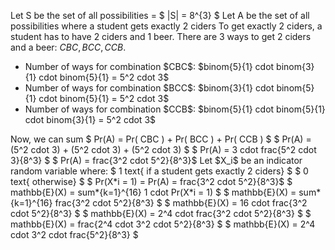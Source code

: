 Let S be the set of all possibilities = $ |S| = 8^{3} $
Let A be the set of all possibilities where a student gets exactly 2 ciders
To get exactly 2 ciders, a student has to have 2 ciders and 1 beer. There are 3 ways to get 2 ciders and a beer: $CBC, BCC, CCB$.

<ul>
<li> Number of ways for combination $CBC$: $binom{5}{1} cdot binom{3}{1} cdot binom{5}{1} = 5^2 cdot 3$
<li> Number of ways for combination $BCC$: $binom{3}{1} cdot binom{5}{1} cdot binom{5}{1} = 5^2 cdot 3$
<li> Number of ways for combination $CCB$: $binom{5}{1} cdot binom{5}{1} cdot binom{3}{1} = 5^2 cdot 3$
</ul>
Now, we can sum 
$ Pr(A) = Pr( CBC ) + Pr( BCC ) + Pr( CCB ) $ 
$ Pr(A) = (5^2 cdot 3) + (5^2 cdot 3) + (5^2 cdot 3) $ 
$ Pr(A) = 3 cdot frac{5^2 cdot 3}{8^3} $ 
$ Pr(A) = frac{3^2 cdot 5^2}{8^3}$ 
Let $X_i$ be an indicator random variable where:
$ 1 text{ if a student gets exactly 2 ciders} $
$ 0 text{ otherwise} $
$ Pr(X*i = 1) = Pr(A) = frac{3^2 cdot 5^2}{8^3}$ 
$ mathbb{E}(X) = sum*{k=1}^{16} 1 cdot Pr(X*i = 1) $ 
$ mathbb{E}(X) = sum*{k=1}^{16} frac{3^2 cdot 5^2}{8^3} $ 
$ mathbb{E}(X) = 16 cdot frac{3^2 cdot 5^2}{8^3} $ 
$ mathbb{E}(X) = 2^4 cdot frac{3^2 cdot 5^2}{8^3} $ 
$ mathbb{E}(X) = frac{2^4 cdot 3^2 cdot 5^2}{8^3} $ 
$ mathbb{E}(X) = 2^4 cdot 3^2 cdot frac{5^2}{8^3} $
